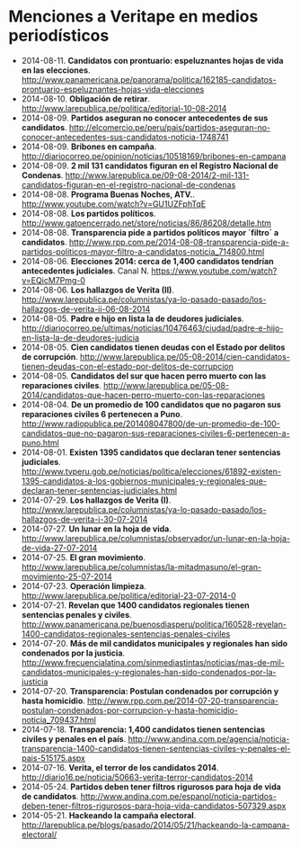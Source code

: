 # Menciones a Veritape en medios periodísticos

* 2014-08-11. **Candidatos con prontuario: espeluznantes hojas de vida en las elecciones**. <http://www.panamericana.pe/panorama/politica/162185-candidatos-prontuario-espeluznantes-hojas-vida-elecciones>
* 2014-08-10. **Obligación de retirar**. <http://www.larepublica.pe/politica/editorial-10-08-2014>
* 2014-08-09. **Partidos aseguran no conocer antecedentes de sus candidatos**. <http://elcomercio.pe/peru/pais/partidos-aseguran-no-conocer-antecedentes-sus-candidatos-noticia-1748741>
* 2014-08-09. **Bribones en campaña**. <http://diariocorreo.pe/opinion/noticias/10518169/bribones-en-campana>
* 2014-08-09. **2 mil 131 candidatos figuran en el Registro Nacional de Condenas**. <http://www.larepublica.pe/09-08-2014/2-mil-131-candidatos-figuran-en-el-registro-nacional-de-condenas>
* 2014-08-08. **Programa Buenas Noches, ATV.**. <http://www.youtube.com/watch?v=GU1UZFphTqE>
* 2014-08-08. **Los partidos políticos**. <http://www.gatoencerrado.net/store/noticias/86/86208/detalle.htm>
* 2014-08-08. **Transparencia pide a partidos políticos mayor ´filtro´ a candidatos**. <http://www.rpp.com.pe/2014-08-08-transparencia-pide-a-partidos-politicos-mayor-filtro-a-candidatos-noticia_714800.html>
* 2014-08-06. **Elecciones 2014: cerca de 1,400 candidatos tendrían antecedentes judiciales**. Canal N. <https://www.youtube.com/watch?v=EQicM7Pmg-0>
* 2014-08-06. **Los hallazgos de Verita (II)**. <http://www.larepublica.pe/columnistas/ya-lo-pasado-pasado/los-hallazgos-de-verita-ii-06-08-2014>
* 2014-08-05. **Padre e hijo en lista la de deudores judiciales**. <http://diariocorreo.pe/ultimas/noticias/10476463/ciudad/padre-e-hijo-en-lista-la-de-deudores-judicia>
* 2014-08-05. **Cien candidatos tienen deudas con el Estado por delitos de corrupción**. <http://www.larepublica.pe/05-08-2014/cien-candidatos-tienen-deudas-con-el-estado-por-delitos-de-corrupcion>
* 2014-08-05. **Candidatos del sur que hacen perro muerto con las reparaciones civiles**. <http://www.larepublica.pe/05-08-2014/candidatos-que-hacen-perro-muerto-con-las-reparaciones>
* 2014-08-04. **De un promedio de 100 candidatos que no pagaron sus reparaciones civiles 6 pertenecen a Puno**. <http://www.radiopublica.pe/201408047800/de-un-promedio-de-100-candidatos-que-no-pagaron-sus-reparaciones-civiles-6-pertenecen-a-puno.html>
* 2014-08-01. **Existen 1395 candidatos que declaran tener sentencias judiciales**. <http://www.tvperu.gob.pe/noticias/politica/elecciones/61892-existen-1395-candidatos-a-los-gobiernos-municipales-y-regionales-que-declaran-tener-sentencias-judiciales.html>
* 2014-07-29. **Los hallazgos de Verita (I)**. <http://www.larepublica.pe/columnistas/ya-lo-pasado-pasado/los-hallazgos-de-verita-i-30-07-2014>
* 2014-07-27. **Un lunar en la hoja de vida**. <http://www.larepublica.pe/columnistas/observador/un-lunar-en-la-hoja-de-vida-27-07-2014>
* 2014-07-25. **El gran movimiento**. <http://www.larepublica.pe/columnistas/la-mitadmasuno/el-gran-movimiento-25-07-2014>
* 2014-07-23. **Operación limpieza**. <http://www.larepublica.pe/politica/editorial-23-07-2014-0>
* 2014-07-21. **Revelan que 1400 candidatos regionales tienen sentencias penales y civiles**. <http://www.panamericana.pe/buenosdiasperu/politica/160528-revelan-1400-candidatos-regionales-sentencias-penales-civiles>
* 2014-07-20. **Más de mil candidatos municipales y regionales han sido condenados por la justicia**. <http://www.frecuencialatina.com/sinmediastintas/noticias/mas-de-mil-candidatos-municipales-y-regionales-han-sido-condenados-por-la-justicia>
* 2014-07-20. **Transparencia: Postulan condenados por corrupción y hasta homicidio**. <http://www.rpp.com.pe/2014-07-20-transparencia-postulan-condenados-por-corrupcion-y-hasta-homicidio-noticia_709437.html>
* 2014-07-18. **Transparencia: 1,400 candidatos tienen sentencias civiles y penales en el país**. <http://www.andina.com.pe/agencia/noticia-transparencia-1400-candidatos-tienen-sentencias-civiles-y-penales-el-pais-515175.aspx>
* 2014-07-16. **Verita, el terror de los candidatos 2014**. <http://diario16.pe/noticia/50663-verita-terror-candidatos-2014>
* 2014-05-24. **Partidos deben tener filtros rigurosos para hoja de vida de candidatos**. <http://www.andina.com.pe/espanol/noticia-partidos-deben-tener-filtros-rigurosos-para-hoja-vida-candidatos-507329.aspx>
* 2014-05-21. **Hackeando la campaña electoral**. <http://larepublica.pe/blogs/pasado/2014/05/21/hackeando-la-campana-electoral/>
